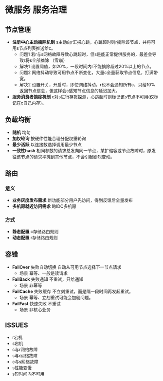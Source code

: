 # 微服务 服务治理

## 节点管理

- **注册中心主动摘除机制** s主动向r汇报心跳，心跳超时则r摘除该节点，并将可用s节点列表推送给c。
  - 问题1 若r与s网络故障导致心跳超时，但s是能正常提供服务的，最差会导致r将s全部摘除 （雪崩）
  - 解决1 设置阈值，如20%，一段时间内r不能摘除超过20%以上的节点。
  - 问题2 网络抖动导致可用节点不断变化，大量c全量获取节点信息，打满带宽。
  - 解决2 设置开关，开启时，即使网络抖动，r也不会通知所有c，只给10%返回节点信息，但这样会c感知节点信息的延迟加大。
- **服务消费者摘除机制** c对s进行存货探测，心跳超时则标记该s节点不可用(仅标记在c自己内存)。

## 负载均衡

- **随机** 均匀
- **加权轮询** 按硬件性能合理分配权重轮询
- **最少活跃** 以连接数选择调用最少节点
- **一致性hash** 相同参数的请求总发向同一节点，某扩缩容或节点故障时，原发往该节点的请求平摊到其他节点，不会引起剧烈变动。

## 路由

### 意义

- **业务灰度发布需求** 新功能部分用户先访问，得到反馈后全量发布
- **多机房就近访问需求** 跨IDC多机房

### 方式

- **静态配置** c存储路由规则
- **动态配置** r存储路由规则

## 容错

- **FailOver** 失败自动切换 自动从可用节点选择下一节点请求
  - 场景 幂等、一般是读请求
- **FailBack** 失败通知 不重试，只给通知
  - 场景 非幂等
- **FailCache** 失败缓存 不立刻重试，而是隔一段时间再发起重试。
  - 场景 幂等、立刻重试可能会加剧问题。
- **FailFast** 快速失败 不重试
  - 场景 非核心业务

## ISSUES

- r宕机
- s宕机
- c与r网络故障
- s与r网络故障
- c与s网络故障
- s性能变慢
- s短时间内不可用
